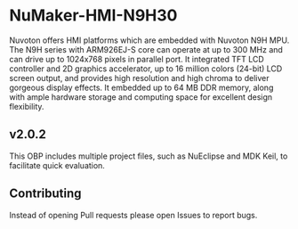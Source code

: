 # NuMaker-HMI-N9H30

Nuvoton offers HMI platforms which are embedded with Nuvoton N9H MPU. The N9H series with ARM926EJ-S core can operate at up to 300 MHz
and can drive up to 1024x768 pixels in parallel port. It integrated TFT LCD controller and 2D graphics accelerator,
up to 16 million colors (24-bit) LCD screen output, and provides high resolution and high chroma to deliver gorgeous display effects.
It embedded up to 64 MB DDR memory, along with ample hardware storage and computing space for excellent design flexibility.

## v2.0.2

This OBP includes multiple project files, such as NuEclipse and MDK Keil, to facilitate quick evaluation.

## Contributing

Instead of opening Pull requests please open Issues to report bugs.
